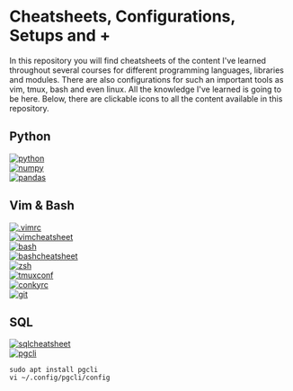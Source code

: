 # Cheatsheets, Configurations, Setups and +
In this repository you will find cheatsheets of the content I've learned
throughout several courses for different programming languages, libraries and
modules. There are also configurations for such an important tools as vim,
tmux, bash and even linux. All the knowledge I've learned is going to be here.
Below, there are clickable icons to all the content available in this
repository. 
## Python
[![python](https://img.shields.io/badge/python_cheatsheet%20-14354C.svg?&style=for-the-badge&logo=python&logoColor=white)](https://github.com/joisaac/cheatsheets/blob/main/python-cheatsheet.md)<br/>
[![numpy](https://img.shields.io/badge/numpy_cheatsheet-013243.svg?&style=for-the-badge&logo=numpy&logoColor=white)](https://github.com/joisaac/cheatsheets/blob/main/numpy.md)<br/>
[![pandas](https://img.shields.io/badge/pandas_cheatsheet-150458.svg?&style=for-the-badge&logo=pandas&logoColor=white)](https://github.com/joisaac/cheatsheets/blob/main/pandas.md)
## Vim & Bash
[![.vimrc](https://img.shields.io/badge/my_vimrc-019733?&style=for-the-badge&logo=vim&logoColor=white)](https://github.com/joisaac/cheatsheets/blob/main/.vimrc)<br/>
[![vimcheatsheet](https://img.shields.io/badge/vim_cheatsheet-004919?&style=for-the-badge&logo=vim&logocolor=white)](https://github.com/joisaac/cheatsheets/blob/main/vim.md)<br/>
[![bash](https://img.shields.io/badge/shell_style-000000?&style=for-the-badge&logo=gnu-bash&logocolor=white)](https://github.com/joisaac/cheatsheets/blob/main/bash.md)<br/>
[![bashcheatsheet](https://img.shields.io/badge/bash_cheatsheet-000000?&style=for-the-badge&logo=gnu-bash&logocolor=white)](https://github.com/joisaac/cheatsheets/blob/main/bash.sh)<br/>
[![zsh](https://img.shields.io/badge/my_zshrc-000000?&style=for-the-badge&logo=gnu-bash&logocolor=white)](https://github.com/joisaac/cheatsheets/commit/bcae1b35908ccfcf301eb3c4bd373eb034447870)<br/>
[![tmuxconf](https://img.shields.io/badge/tmux_style-000000?&style=for-the-badge&logo=powershell&logocolor=white)](https://github.com/joisaac/cheatsheets/blob/main/.tmux.conf)<br/>
[![conkyrc](https://img.shields.io/badge/conkyrc-000000?&style=for-the-badge&logo=c&logocolor=white)](https://github.com/joisaac/cheatsheets/blob/main/.conkyrc)<br/>
[![git](https://img.shields.io/badge/git_cheatsheet-181717?&style=for-the-badge&logo=github&logocolor=white)](https://github.com/joisaac/cheatsheets/blob/main/git.md)
## SQL
[![sqlcheatsheet](https://img.shields.io/badge/sql_cheatsheet-336791?&style=for-the-badge&logo=postgresql&logocolor=white)](https://github.com/joisaac/cheatsheets/blob/main/sql.md)<br/>
[![pgcli](https://img.shields.io/badge/pgcli_config-000000?&style=for-the-badge&logo=postgresql&logocolor=white)](https://github.com/joisaac/cheatsheets/blob/main/config)
```shell
sudo apt install pgcli
vi ~/.config/pgcli/config
```
